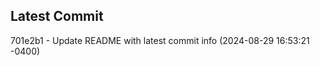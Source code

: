 
## Latest Commit
701e2b1 - Update README with latest commit info (2024-08-29 16:53:21 -0400) <Yunxi-Zhou>
